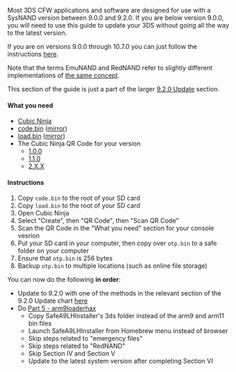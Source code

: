 Most 3DS CFW applications and software are designed for use with a SysNAND version between 9.0.0 and 9.2.0. If you are below version 9.0.0, you will need to use this guide to update your 3DS without going all the way to the latest version.    

If you are on versions 9.0.0 through 10.7.0 you can just follow the instructions [here](https://github.com/Plailect/Guide/wiki/Get-Started).

Note that the terms EmuNAND and RedNAND refer to slightly different implementations of [the same concept](http://3dbrew.org/wiki/NAND_Redirection).

This section of the guide is just a part of the larger [9.2.0 Update](https://github.com/Plailect/Guide/wiki/9.2.0-Update) section.

#### What you need

* [Cubic Ninja](http://www.amazon.com//dp/B004SG211I)
* [code.bin](https://mega.nz/#!90ExEJBa!_w5KYJIEM4NX0C5YwjCNSkt0nR2Bj-wc9C58fB3dFu0) ([mirror](https://drive.google.com/open?id=0BzPfvjeuhqoDdjBMRGV5TW85aVk))
* [load.bin](https://mega.nz/#!lss0VQwY!eDBMwrbpw3wapA82cNOYCJOAxYQPoHZz0AuW-dMOIqo) ([mirror](https://drive.google.com/open?id=0BzPfvjeuhqoDeF9NbVZOTjdKRlU))
* The Cubic Ninja QR Code for your version    
  + [1.0.0](https://i.imgur.com/7Q35Tuy.png)    
  + [1.1.0](https://i.imgur.com/vq8D7Mz.png)    
  + [2.X.X](https://i.imgur.com/VP1D8vt.png)    

#### Instructions

1. Copy `code.bin` to the root of your SD card
2. Copy `load.bin` to the root of your SD card
3. Open Cubic Ninja
4. Select "Create", then "QR Code", then "Scan QR Code"
5. Scan the QR Code in the "What you need" section for your console vesrion
6. Put your SD card in your computer, then copy over `otp.bin` to a safe folder on your computer
7. Ensure that `otp.bin` is 256 bytes
8. Backup `otp.bin` to multiple locations (such as online file storage)

You can now do the following **in order**:
+ Update to 9.2.0 with one of the methods in the relevant section of the 9.2.0 Update chart [here](https://github.com/Plailect/Guide/wiki/9.2.0-Update) 
+ Do [Part 5 - arm9loaderhax](https://github.com/Plailect/Guide/wiki/Part-5-(arm9loaderhax)) 
    + Copy SafeA9LHInstaller's 3ds folder instead of the arm9 and arm11 bin files
    + Launch SafeA9LHInstaller from Homebrew menu instead of browser
    + Skip steps related to "emergency files"
    + Skip steps related to "RedNAND"
    + Skip Section IV and Section V
    + Update to the latest system version after completing Section VI
